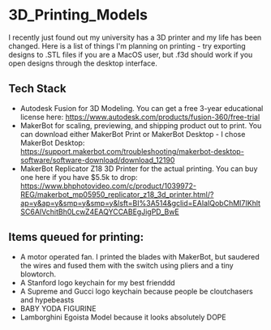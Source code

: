 # 3D_Printing_Models
I recently just found out my university has a 3D printer and my life has been changed. Here is a list of things I'm planning on printing - try exporting designs to .STL files if you are a MacOS user, but .f3d should work if you open designs through the desktop interface.

## Tech Stack
- Autodesk Fusion for 3D Modeling. You can get a free 3-year educational license here: <https://www.autodesk.com/products/fusion-360/free-trial>
- MakerBot for scaling, previewing, and shipping product out to print. You can download either MakerBot Print or MakerBot Desktop - I chose MakerBot Desktop: <https://support.makerbot.com/troubleshooting/makerbot-desktop-software/software-download/download_12190>
- MakerBot Replicator Z18 3D Printer for the actual printing. You can buy one here if you have $5.5k to drop: <https://www.bhphotovideo.com/c/product/1039972-REG/makerbot_mp05950_replicator_z18_3d_printer.html/?ap=y&ap=y&smp=y&smp=y&lsft=BI%3A514&gclid=EAIaIQobChMI7IKhltSC6AIVchitBh0LcwZ4EAQYCCABEgJigPD_BwE>

## Items queued for printing:
- A motor operated fan. I printed the blades with MakerBot, but saudered the wires and fused them with the switch using pliers and a tiny blowtorch.
- A Stanford logo keychain for my best frienddd
- A Supreme and Gucci logo keychain because people be cloutchasers and hypebeasts
- BABY YODA FIGURINE
- Lamborghini Egoista Model because it looks absolutely DOPE
